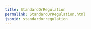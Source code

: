 ```yaml
---
title: StandardOrRegulation
permalink: StandardOrRegulation.html
jsonid: standardorregulation
---
```

